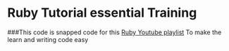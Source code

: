 # Ruby Tutorial essential Training

###This code is snapped code for this [Ruby Youtube playlist](https://www.youtube.com/playlist?list=PLF8OvnCBlEY0GJVVe1YquY64Ag7NBbPZq)
To make the learn and writing code easy
